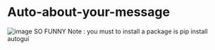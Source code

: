 # Auto-about-your-message
![image](https://user-images.githubusercontent.com/115343007/221220202-149d8501-6f1a-4bde-b740-1e2f53ae5aa4.png)
SO FUNNY
Note : you must to install a package is pip install autogui
